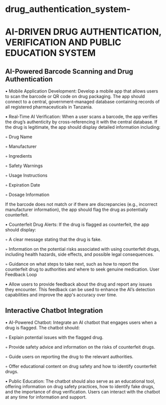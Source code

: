 # drug_authentication_system-

# AI-DRIVEN DRUG AUTHENTICATION, VERIFICATION AND PUBLIC EDUCATION SYSTEM

## AI-Powered Barcode Scanning and Drug Authentication
• Mobile Application Development: Develop a mobile app that allows users to scan the barcode or QR code on drug packaging. The app should connect to a central, government-managed database containing records of all registered pharmaceuticals in Tanzania.

• Real-Time AI Verification: When a user scans a barcode, the app verifies the drug’s authenticity by cross-referencing it with the central database. If the drug is legitimate, the app should display detailed information including:

 ◦ Drug Name

 ◦ Manufacturer

◦ Ingredients

◦ Safety Warnings

◦ Usage Instructions

◦ Expiration Date

◦ Dosage Information

If the barcode does not match or if there are discrepancies (e.g., incorrect manufacturer information), the app should flag the drug as potentially counterfeit.

• Counterfeit Drug Alerts: If the drug is flagged as counterfeit, the app should display:

◦ A clear message stating that the drug is fake.

◦ Information on the potential risks associated with using counterfeit drugs, including health hazards, side effects, and possible legal consequences.

◦ Guidance on what steps to take next, such as how to report the counterfeit drug to authorities and where to seek genuine medication.
User Feedback Loop

• Allow users to provide feedback about the drug and report any issues they encounter. This feedback can be used to enhance the AI’s detection capabilities and improve the app's accuracy over time.

## Interactive Chatbot Integration

• AI-Powered Chatbot: Integrate an AI chatbot that engages users when a drug is flagged. The chatbot should:

 ◦ Explain potential issues with the flagged drug.

 ◦ Provide safety advice and information on the risks of counterfeit drugs.

 ◦ Guide users on reporting the drug to the relevant authorities.

 ◦ Offer educational content on drug safety and how to identify counterfeit drugs.

• Public Education: The chatbot should also serve as an educational tool, offering information on drug safety practices, how to identify fake drugs, and the importance of drug verification. Users can interact with the chatbot at any time for information and support.

